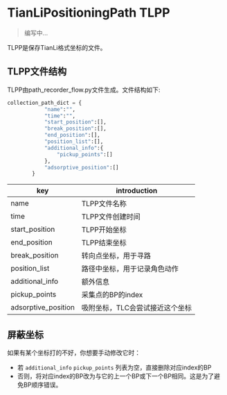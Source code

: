 # TianLiPositioningPath TLPP

> 编写中...

TLPP是保存TianLi格式坐标的文件。

## TLPP文件结构

TLPP由path_recorder_flow.py文件生成。文件结构如下:
```python
collection_path_dict = {
            "name":"",
            "time":"",
            "start_position":[],
            "break_position":[],
            "end_position":[],
            "position_list":[],
            "additional_info":{
                "pickup_points":[]
            },
            "adsorptive_position":[]
        }
```

|key|introduction|
|----|----|
|name|TLPP文件名称|
|time|TLPP文件创建时间|
|start_position|TLPP开始坐标|
|end_position|TLPP结束坐标|
|break_position|转向点坐标，用于寻路|
|position_list|路径中坐标，用于记录角色动作|
|additional_info|额外信息|
|pickup_points|采集点的BP的index|
|adsorptive_position|吸附坐标，TLC会尝试接近这个坐标|

## 屏蔽坐标
如果有某个坐标打的不好，你想要手动修改它时：
- 若 `additional_info` `pickup_points` 列表为空，直接删除对应index的BP
- 否则，将对应index的BP改为与它的上一个BP或下一个BP相同。这是为了避免BP顺序错误。

